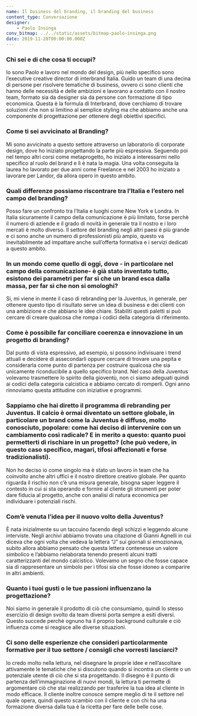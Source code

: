 ```yaml
---
name: Il business del branding, il branding del business
content_type: Conversazione
designer:
    - Paolo Insinga
conv_bitmap: ../../static/assets/bitmap-paolo-insinga.png
date: 2019-11-28T00:00:00.000Z
---
```


### Chi sei e di che cosa ti occupi?

Io sono Paolo e lavoro nel mondo del design, più nello specifico sono l’executive creative director di interbrand Italia. Guido un team di una decina di persone per risolvere tematiche di business, ovvero ci sono clienti che hanno delle necessità e delle ambizioni e lavorano a contatto con il nostro team, formato sia da designer sia da persone con formazione di tipo economica. Questa è la formula di Interbrand, dove cerchiamo di trovare soluzioni che non si limitino al semplice styling ma che abbiamo anche una componente di progettazione per ottenere degli obiettivi specifici.

### Come ti sei avvicinato al Branding?

Mi sono avvicinato a questo settore attraverso un laboratorio di corporate design, dove ho iniziato progettando la parte più espressiva. Seguendo poi nel tempo altri corsi come metaprogetto, ho iniziato a interessarmi nello specifico al ruolo del brand e lì è nata la magia. Una volta conseguita la laurea ho lavorato per due anni come Freelance e nel 2003 ho iniziato a lavorare per Landor, da allora opero in questo ambito.

### Quali differenze possiamo riscontrare tra l’Italia e l’estero nel campo del branding?

Posso fare un confronto tra l’Italia e luoghi come New York e Londra. In Italia sicuramente il campo della comunicazione è più limitato, forse perchè il numero di aziende e il grado di novità in generale tra il nostro e i loro mercati è molto diverso. Il settore del branding negli altri paesi è più grande e ci sono anche un numero di professionisti più ampio, questo va inevitabilmente ad impattare anche sull’offerta formativa e i servizi dedicati a questo ambito.

### In un mondo come quello di oggi, dove - in particolare nel campo della comunicazione- è già stato inventato tutto, esistono dei parametri per far sì che un brand esca dalla massa, per far sì che non si omologhi?

Si, mi viene in mente il caso di rebranding per la Juventus, in generale, per ottenere questo tipo di risultato serve un idea di business e dei clienti con una ambizione e che abbiano le idee chiare. Stabiliti questi paletti si può cercare di creare qualcosa che rompa i codici della categoria di riferimento.

### Come è possibile far conciliare coerenza e innovazione in un progetto di branding?

Dal punto di vista espressivo, ad esempio, si possono indivisuare i trend attuali e decidere di assecondarli oppure cercare di trovare una pepita e considerarla come punto di partenza per costruire qualcosa che sia unicamente riconducibile a quello specifico brand. Nel caso della Juventus volevamo trasmettere lo spirito della gioventù, non ci siamo adeguati quindi ai codici della categoria calcistica e abbiamo cercato di romperli. Ogni anno rinnoviamo questa attitudine con iniziative e programmi.

### Sappiamo che hai diretto il programma di rebranding per Juventus. Il calcio è ormai diventato un settore globale, in particolare un brand come la Juventus è diffuso, molto conosciuto, popolare: come hai deciso di intervenire con un cambiamento così radicale? E in merito a questo: quanto puoi permetterti di rischiare in un progetto? (che può vedere, in questo caso specifico, magari, tifosi affezionati e forse tradizionalisti).

Non ho deciso io come singolo ma è stato un lavoro in team che ha coinvolto anche altri uffici e il nostro direttore creativo globale. Per quanto riguarda il rischio non c’è una misura generale, bisogna saper leggere il contesto in cui si sta operando e fornire al cliente gli strumenti per poter dare fiducia al progetto, anche con analisi di natura economica per individuare i potenziali rischi.

### Com’è venuta l’idea per il nuovo volto della Juventus?

È nata inizialmente su un taccuino facendo degli schizzi e leggendo alcune interviste. Negli archivi abbiamo trovato una citazione di Gianni Agnelli in cui diceva che ogni volta che vedeva la lettera “J” sui giornali si emozionava, subito allora abbiamo pensato che questa lettera contenesse un valore simbolico e l’abbiamo rielaborata tenendo presenti alcuni tratti caratterizzanti del mondo calcistico. Volevamo un segno che fosse capace sia di rappresentare un simbolo per i tifosi sia che fosse idoneo a comparire in altri ambienti.

### Quanto i tuoi gusti o le tue passioni influenzano la progettazione?

Noi siamo in generale il prodotto di ciò che consumiamo, quindi lo stesso esercizio di design svolto da team diversi porta sempre a esiti diversi. Questo succede perchè ognuno ha il proprio background culturale e ciò influenza come si reagisce alle diverse situazioni.

### Ci sono delle esperienze che consideri particolarmente formative per il tuo settore / consigli che vorresti lasciarci?

Io credo molto nella lettura, nel disegnare le proprie idee e nell’ascoltare attivamente le tematiche che si discutono quando si incontra un cliente o un potenziale utente di ciò che si sta progettando. Il disegno è il punto di partenza dell’immaginazione di nuovi mondi, la lettura ti permette di argomentare ciò che stai realizzando per trasferire la tua idea al cliente in modo efficace. Il cliente inoltre conosce sempre meglio di te il settore nel quale opera, quindi questo scambio con il cliente e con chi ha una formazione diversa dalla tua è la ricetta per fare delle belle cose.
